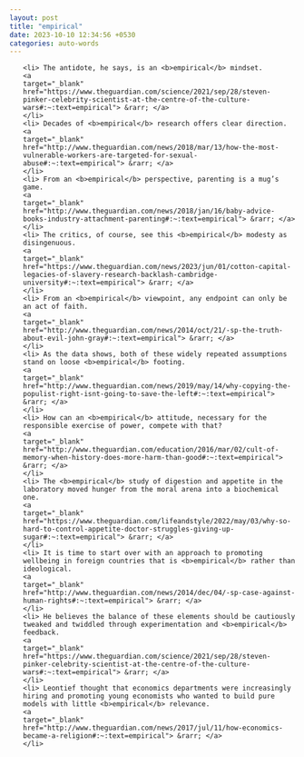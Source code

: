 ```yaml
---
layout: post
title: "empirical"
date: 2023-10-10 12:34:56 +0530
categories: auto-words
---
```

<ol>

    <li> The antidote, he says, is an <b>empirical</b> mindset.
    <a 
    target="_blank" 
    href="https://www.theguardian.com/science/2021/sep/28/steven-pinker-celebrity-scientist-at-the-centre-of-the-culture-wars#:~:text=empirical"> &rarr; </a>
    </li>
    <li> Decades of <b>empirical</b> research offers clear direction.
    <a 
    target="_blank" 
    href="http://www.theguardian.com/news/2018/mar/13/how-the-most-vulnerable-workers-are-targeted-for-sexual-abuse#:~:text=empirical"> &rarr; </a>
    </li>
    <li> From an <b>empirical</b> perspective, parenting is a mug’s game.
    <a 
    target="_blank" 
    href="http://www.theguardian.com/news/2018/jan/16/baby-advice-books-industry-attachment-parenting#:~:text=empirical"> &rarr; </a>
    </li>
    <li> The critics, of course, see this <b>empirical</b> modesty as disingenuous.
    <a 
    target="_blank" 
    href="https://www.theguardian.com/news/2023/jun/01/cotton-capital-legacies-of-slavery-research-backlash-cambridge-university#:~:text=empirical"> &rarr; </a>
    </li>
    <li> From an <b>empirical</b> viewpoint, any endpoint can only be an act of faith.
    <a 
    target="_blank" 
    href="http://www.theguardian.com/news/2014/oct/21/-sp-the-truth-about-evil-john-gray#:~:text=empirical"> &rarr; </a>
    </li>
    <li> As the data shows, both of these widely repeated assumptions stand on loose <b>empirical</b> footing.
    <a 
    target="_blank" 
    href="http://www.theguardian.com/news/2019/may/14/why-copying-the-populist-right-isnt-going-to-save-the-left#:~:text=empirical"> &rarr; </a>
    </li>
    <li> How can an <b>empirical</b> attitude, necessary for the responsible exercise of power, compete with that?
    <a 
    target="_blank" 
    href="http://www.theguardian.com/education/2016/mar/02/cult-of-memory-when-history-does-more-harm-than-good#:~:text=empirical"> &rarr; </a>
    </li>
    <li> The <b>empirical</b> study of digestion and appetite in the laboratory moved hunger from the moral arena into a biochemical one.
    <a 
    target="_blank" 
    href="https://www.theguardian.com/lifeandstyle/2022/may/03/why-so-hard-to-control-appetite-doctor-struggles-giving-up-sugar#:~:text=empirical"> &rarr; </a>
    </li>
    <li> It is time to start over with an approach to promoting wellbeing in foreign countries that is <b>empirical</b> rather than ideological.
    <a 
    target="_blank" 
    href="http://www.theguardian.com/news/2014/dec/04/-sp-case-against-human-rights#:~:text=empirical"> &rarr; </a>
    </li>
    <li> He believes the balance of these elements should be cautiously tweaked and twiddled through experimentation and <b>empirical</b> feedback.
    <a 
    target="_blank" 
    href="https://www.theguardian.com/science/2021/sep/28/steven-pinker-celebrity-scientist-at-the-centre-of-the-culture-wars#:~:text=empirical"> &rarr; </a>
    </li>
    <li> Leontief thought that economics departments were increasingly hiring and promoting young economists who wanted to build pure models with little <b>empirical</b> relevance.
    <a 
    target="_blank" 
    href="http://www.theguardian.com/news/2017/jul/11/how-economics-became-a-religion#:~:text=empirical"> &rarr; </a>
    </li>